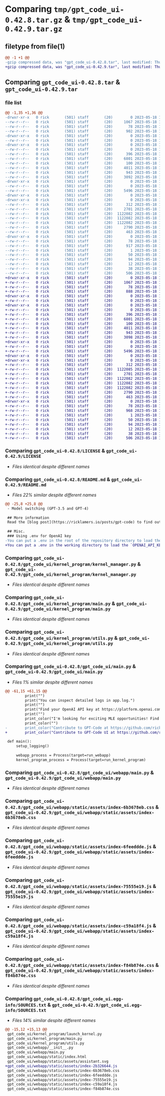 # Comparing `tmp/gpt_code_ui-0.42.8.tar.gz` & `tmp/gpt_code_ui-0.42.9.tar.gz`

## filetype from file(1)

```diff
@@ -1 +1 @@
-gzip compressed data, was "gpt_code_ui-0.42.8.tar", last modified: Thu May 18 12:35:14 2023, max compression
+gzip compressed data, was "gpt_code_ui-0.42.9.tar", last modified: Thu May 18 13:07:15 2023, max compression
```

## Comparing `gpt_code_ui-0.42.8.tar` & `gpt_code_ui-0.42.9.tar`

### file list

```diff
@@ -1,35 +1,36 @@
-drwxr-xr-x   0 rick       (501) staff       (20)        0 2023-05-18 12:35:14.589937 gpt_code_ui-0.42.8/
--rw-r--r--   0 rick       (501) staff       (20)     1067 2023-05-18 12:09:33.000000 gpt_code_ui-0.42.8/LICENSE
--rw-r--r--   0 rick       (501) staff       (20)       78 2023-05-18 12:35:14.589810 gpt_code_ui-0.42.8/PKG-INFO
--rw-r--r--   0 rick       (501) staff       (20)      902 2023-05-18 12:09:33.000000 gpt_code_ui-0.42.8/README.md
-drwxr-xr-x   0 rick       (501) staff       (20)        0 2023-05-18 12:35:14.584154 gpt_code_ui-0.42.8/gpt_code_ui/
--rw-r--r--   0 rick       (501) staff       (20)        0 2023-05-18 12:09:33.000000 gpt_code_ui-0.42.8/gpt_code_ui/__init__.py
-drwxr-xr-x   0 rick       (501) staff       (20)        0 2023-05-18 12:35:14.585367 gpt_code_ui-0.42.8/gpt_code_ui/kernel_program/
--rw-r--r--   0 rick       (501) staff       (20)        0 2023-05-18 12:09:33.000000 gpt_code_ui-0.42.8/gpt_code_ui/kernel_program/__init__.py
--rw-r--r--   0 rick       (501) staff       (20)      396 2023-05-18 12:09:33.000000 gpt_code_ui-0.42.8/gpt_code_ui/kernel_program/config.py
--rw-r--r--   0 rick       (501) staff       (20)     6801 2023-05-18 12:09:33.000000 gpt_code_ui-0.42.8/gpt_code_ui/kernel_program/kernel_manager.py
--rw-r--r--   0 rick       (501) staff       (20)      100 2023-05-18 12:09:33.000000 gpt_code_ui-0.42.8/gpt_code_ui/kernel_program/launch_kernel.py
--rw-r--r--   0 rick       (501) staff       (20)     4011 2023-05-18 12:09:52.000000 gpt_code_ui-0.42.8/gpt_code_ui/kernel_program/main.py
--rw-r--r--   0 rick       (501) staff       (20)      943 2023-05-18 12:09:33.000000 gpt_code_ui-0.42.8/gpt_code_ui/kernel_program/utils.py
--rw-r--r--   0 rick       (501) staff       (20)     3092 2023-05-18 12:09:33.000000 gpt_code_ui-0.42.8/gpt_code_ui/main.py
-drwxr-xr-x   0 rick       (501) staff       (20)        0 2023-05-18 12:35:14.585574 gpt_code_ui-0.42.8/gpt_code_ui/webapp/
--rw-r--r--   0 rick       (501) staff       (20)        0 2023-05-18 12:09:33.000000 gpt_code_ui-0.42.8/gpt_code_ui/webapp/__init__.py
--rw-r--r--   0 rick       (501) staff       (20)     5496 2023-05-18 12:09:33.000000 gpt_code_ui-0.42.8/gpt_code_ui/webapp/main.py
-drwxr-xr-x   0 rick       (501) staff       (20)        0 2023-05-18 12:35:14.585703 gpt_code_ui-0.42.8/gpt_code_ui/webapp/static/
-drwxr-xr-x   0 rick       (501) staff       (20)        0 2023-05-18 12:35:14.589638 gpt_code_ui-0.42.8/gpt_code_ui/webapp/static/assets/
--rw-r--r--   0 rick       (501) staff       (20)      312 2023-05-18 12:35:14.000000 gpt_code_ui-0.42.8/gpt_code_ui/webapp/static/assets/assistant.svg
--rw-r--r--   0 rick       (501) staff       (20)     2701 2023-05-18 12:35:14.000000 gpt_code_ui-0.42.8/gpt_code_ui/webapp/static/assets/index-6b3678eb.css
--rw-r--r--   0 rick       (501) staff       (20)  1122082 2023-05-18 12:11:31.000000 gpt_code_ui-0.42.8/gpt_code_ui/webapp/static/assets/index-6feeddde.js
--rw-r--r--   0 rick       (501) staff       (20)  1122082 2023-05-18 12:35:14.000000 gpt_code_ui-0.42.8/gpt_code_ui/webapp/static/assets/index-75555e19.js
--rw-r--r--   0 rick       (501) staff       (20)  1122082 2023-05-18 12:29:59.000000 gpt_code_ui-0.42.8/gpt_code_ui/webapp/static/assets/index-c59a18f4.js
--rw-r--r--   0 rick       (501) staff       (20)     2790 2023-05-18 12:11:31.000000 gpt_code_ui-0.42.8/gpt_code_ui/webapp/static/assets/index-f84b874e.css
--rw-r--r--   0 rick       (501) staff       (20)      463 2023-05-18 12:35:14.000000 gpt_code_ui-0.42.8/gpt_code_ui/webapp/static/index.html
-drwxr-xr-x   0 rick       (501) staff       (20)        0 2023-05-18 12:35:14.584771 gpt_code_ui-0.42.8/gpt_code_ui.egg-info/
--rw-r--r--   0 rick       (501) staff       (20)       78 2023-05-18 12:35:14.000000 gpt_code_ui-0.42.8/gpt_code_ui.egg-info/PKG-INFO
--rw-r--r--   0 rick       (501) staff       (20)      917 2023-05-18 12:35:14.000000 gpt_code_ui-0.42.8/gpt_code_ui.egg-info/SOURCES.txt
--rw-r--r--   0 rick       (501) staff       (20)        1 2023-05-18 12:35:14.000000 gpt_code_ui-0.42.8/gpt_code_ui.egg-info/dependency_links.txt
--rw-r--r--   0 rick       (501) staff       (20)       50 2023-05-18 12:35:14.000000 gpt_code_ui-0.42.8/gpt_code_ui.egg-info/entry_points.txt
--rw-r--r--   0 rick       (501) staff       (20)       94 2023-05-18 12:35:14.000000 gpt_code_ui-0.42.8/gpt_code_ui.egg-info/requires.txt
--rw-r--r--   0 rick       (501) staff       (20)       12 2023-05-18 12:35:14.000000 gpt_code_ui-0.42.8/gpt_code_ui.egg-info/top_level.txt
--rw-r--r--   0 rick       (501) staff       (20)       38 2023-05-18 12:35:14.589969 gpt_code_ui-0.42.8/setup.cfg
--rw-r--r--   0 rick       (501) staff       (20)      506 2023-05-18 12:34:28.000000 gpt_code_ui-0.42.8/setup.py
+drwxr-xr-x   0 rick       (501) staff       (20)        0 2023-05-18 13:07:15.049851 gpt_code_ui-0.42.9/
+-rw-r--r--   0 rick       (501) staff       (20)     1067 2023-05-18 12:09:33.000000 gpt_code_ui-0.42.9/LICENSE
+-rw-r--r--   0 rick       (501) staff       (20)       78 2023-05-18 13:07:15.049715 gpt_code_ui-0.42.9/PKG-INFO
+-rw-r--r--   0 rick       (501) staff       (20)      888 2023-05-18 13:06:42.000000 gpt_code_ui-0.42.9/README.md
+drwxr-xr-x   0 rick       (501) staff       (20)        0 2023-05-18 13:07:15.034344 gpt_code_ui-0.42.9/gpt_code_ui/
+-rw-r--r--   0 rick       (501) staff       (20)        0 2023-05-18 12:09:33.000000 gpt_code_ui-0.42.9/gpt_code_ui/__init__.py
+drwxr-xr-x   0 rick       (501) staff       (20)        0 2023-05-18 13:07:15.036666 gpt_code_ui-0.42.9/gpt_code_ui/kernel_program/
+-rw-r--r--   0 rick       (501) staff       (20)        0 2023-05-18 12:09:33.000000 gpt_code_ui-0.42.9/gpt_code_ui/kernel_program/__init__.py
+-rw-r--r--   0 rick       (501) staff       (20)      396 2023-05-18 12:09:33.000000 gpt_code_ui-0.42.9/gpt_code_ui/kernel_program/config.py
+-rw-r--r--   0 rick       (501) staff       (20)     6801 2023-05-18 12:09:33.000000 gpt_code_ui-0.42.9/gpt_code_ui/kernel_program/kernel_manager.py
+-rw-r--r--   0 rick       (501) staff       (20)      100 2023-05-18 12:09:33.000000 gpt_code_ui-0.42.9/gpt_code_ui/kernel_program/launch_kernel.py
+-rw-r--r--   0 rick       (501) staff       (20)     4011 2023-05-18 12:09:52.000000 gpt_code_ui-0.42.9/gpt_code_ui/kernel_program/main.py
+-rw-r--r--   0 rick       (501) staff       (20)      943 2023-05-18 12:09:33.000000 gpt_code_ui-0.42.9/gpt_code_ui/kernel_program/utils.py
+-rw-r--r--   0 rick       (501) staff       (20)     3098 2023-05-18 13:06:03.000000 gpt_code_ui-0.42.9/gpt_code_ui/main.py
+drwxr-xr-x   0 rick       (501) staff       (20)        0 2023-05-18 13:07:15.036938 gpt_code_ui-0.42.9/gpt_code_ui/webapp/
+-rw-r--r--   0 rick       (501) staff       (20)        0 2023-05-18 12:09:33.000000 gpt_code_ui-0.42.9/gpt_code_ui/webapp/__init__.py
+-rw-r--r--   0 rick       (501) staff       (20)     5496 2023-05-18 12:09:33.000000 gpt_code_ui-0.42.9/gpt_code_ui/webapp/main.py
+drwxr-xr-x   0 rick       (501) staff       (20)        0 2023-05-18 13:07:15.037107 gpt_code_ui-0.42.9/gpt_code_ui/webapp/static/
+drwxr-xr-x   0 rick       (501) staff       (20)        0 2023-05-18 13:07:15.049309 gpt_code_ui-0.42.9/gpt_code_ui/webapp/static/assets/
+-rw-r--r--   0 rick       (501) staff       (20)      312 2023-05-18 13:07:14.000000 gpt_code_ui-0.42.9/gpt_code_ui/webapp/static/assets/assistant.svg
+-rw-r--r--   0 rick       (501) staff       (20)  1122085 2023-05-18 13:07:14.000000 gpt_code_ui-0.42.9/gpt_code_ui/webapp/static/assets/index-2b326644.js
+-rw-r--r--   0 rick       (501) staff       (20)     2701 2023-05-18 13:07:14.000000 gpt_code_ui-0.42.9/gpt_code_ui/webapp/static/assets/index-6b3678eb.css
+-rw-r--r--   0 rick       (501) staff       (20)  1122082 2023-05-18 12:11:31.000000 gpt_code_ui-0.42.9/gpt_code_ui/webapp/static/assets/index-6feeddde.js
+-rw-r--r--   0 rick       (501) staff       (20)  1122082 2023-05-18 12:35:14.000000 gpt_code_ui-0.42.9/gpt_code_ui/webapp/static/assets/index-75555e19.js
+-rw-r--r--   0 rick       (501) staff       (20)  1122082 2023-05-18 12:29:59.000000 gpt_code_ui-0.42.9/gpt_code_ui/webapp/static/assets/index-c59a18f4.js
+-rw-r--r--   0 rick       (501) staff       (20)     2790 2023-05-18 12:11:31.000000 gpt_code_ui-0.42.9/gpt_code_ui/webapp/static/assets/index-f84b874e.css
+-rw-r--r--   0 rick       (501) staff       (20)      463 2023-05-18 13:07:14.000000 gpt_code_ui-0.42.9/gpt_code_ui/webapp/static/index.html
+drwxr-xr-x   0 rick       (501) staff       (20)        0 2023-05-18 13:07:15.035372 gpt_code_ui-0.42.9/gpt_code_ui.egg-info/
+-rw-r--r--   0 rick       (501) staff       (20)       78 2023-05-18 13:07:15.000000 gpt_code_ui-0.42.9/gpt_code_ui.egg-info/PKG-INFO
+-rw-r--r--   0 rick       (501) staff       (20)      968 2023-05-18 13:07:15.000000 gpt_code_ui-0.42.9/gpt_code_ui.egg-info/SOURCES.txt
+-rw-r--r--   0 rick       (501) staff       (20)        1 2023-05-18 13:07:15.000000 gpt_code_ui-0.42.9/gpt_code_ui.egg-info/dependency_links.txt
+-rw-r--r--   0 rick       (501) staff       (20)       50 2023-05-18 13:07:15.000000 gpt_code_ui-0.42.9/gpt_code_ui.egg-info/entry_points.txt
+-rw-r--r--   0 rick       (501) staff       (20)       94 2023-05-18 13:07:15.000000 gpt_code_ui-0.42.9/gpt_code_ui.egg-info/requires.txt
+-rw-r--r--   0 rick       (501) staff       (20)       12 2023-05-18 13:07:15.000000 gpt_code_ui-0.42.9/gpt_code_ui.egg-info/top_level.txt
+-rw-r--r--   0 rick       (501) staff       (20)       38 2023-05-18 13:07:15.049891 gpt_code_ui-0.42.9/setup.cfg
+-rw-r--r--   0 rick       (501) staff       (20)      506 2023-05-18 13:06:09.000000 gpt_code_ui-0.42.9/setup.py
```

### Comparing `gpt_code_ui-0.42.8/LICENSE` & `gpt_code_ui-0.42.9/LICENSE`

 * *Files identical despite different names*

### Comparing `gpt_code_ui-0.42.8/README.md` & `gpt_code_ui-0.42.9/README.md`

 * *Files 22% similar despite different names*

```diff
@@ -25,8 +25,8 @@
 - Model switching (GPT-3.5 and GPT-4)
 
 ## More information
 Read the [blog post](https://ricklamers.io/posts/gpt-code) to find out more.
 
 ## Misc.
 ### Using .env for OpenAI key
-You can put a .env in the root of the repository directory to load the `OPENAI_API_KEY` environment variable.
+You can put a .env in the working directory to load the `OPENAI_API_KEY` environment variable.
```

### Comparing `gpt_code_ui-0.42.8/gpt_code_ui/kernel_program/kernel_manager.py` & `gpt_code_ui-0.42.9/gpt_code_ui/kernel_program/kernel_manager.py`

 * *Files identical despite different names*

### Comparing `gpt_code_ui-0.42.8/gpt_code_ui/kernel_program/main.py` & `gpt_code_ui-0.42.9/gpt_code_ui/kernel_program/main.py`

 * *Files identical despite different names*

### Comparing `gpt_code_ui-0.42.8/gpt_code_ui/kernel_program/utils.py` & `gpt_code_ui-0.42.9/gpt_code_ui/kernel_program/utils.py`

 * *Files identical despite different names*

### Comparing `gpt_code_ui-0.42.8/gpt_code_ui/main.py` & `gpt_code_ui-0.42.9/gpt_code_ui/main.py`

 * *Files 1% similar despite different names*

```diff
@@ -61,15 +61,15 @@
         print("")
         print("You can inspect detailed logs in app.log.")
         print("")
         print("Find your OpenAI API key at https://platform.openai.com/account/api-keys")
         print("")
         print_color("I'm looking for exciting MLE opportunities! Find out more https://ricklamers.io/about", color="green")
         print_color("")
-        print_color("Contribute to GPT-Code at https://github.com/ricklamers/gpt-code")   
+        print_color("Contribute to GPT-Code UI at https://github.com/ricklamers/gpt-code-ui")   
 
 def main():
     setup_logging()
 
     webapp_process = Process(target=run_webapp)
     kernel_program_process = Process(target=run_kernel_program)
```

### Comparing `gpt_code_ui-0.42.8/gpt_code_ui/webapp/main.py` & `gpt_code_ui-0.42.9/gpt_code_ui/webapp/main.py`

 * *Files identical despite different names*

### Comparing `gpt_code_ui-0.42.8/gpt_code_ui/webapp/static/assets/index-6b3678eb.css` & `gpt_code_ui-0.42.9/gpt_code_ui/webapp/static/assets/index-6b3678eb.css`

 * *Files identical despite different names*

### Comparing `gpt_code_ui-0.42.8/gpt_code_ui/webapp/static/assets/index-6feeddde.js` & `gpt_code_ui-0.42.9/gpt_code_ui/webapp/static/assets/index-6feeddde.js`

 * *Files identical despite different names*

### Comparing `gpt_code_ui-0.42.8/gpt_code_ui/webapp/static/assets/index-75555e19.js` & `gpt_code_ui-0.42.9/gpt_code_ui/webapp/static/assets/index-75555e19.js`

 * *Files identical despite different names*

### Comparing `gpt_code_ui-0.42.8/gpt_code_ui/webapp/static/assets/index-c59a18f4.js` & `gpt_code_ui-0.42.9/gpt_code_ui/webapp/static/assets/index-c59a18f4.js`

 * *Files identical despite different names*

### Comparing `gpt_code_ui-0.42.8/gpt_code_ui/webapp/static/assets/index-f84b874e.css` & `gpt_code_ui-0.42.9/gpt_code_ui/webapp/static/assets/index-f84b874e.css`

 * *Files identical despite different names*

### Comparing `gpt_code_ui-0.42.8/gpt_code_ui.egg-info/SOURCES.txt` & `gpt_code_ui-0.42.9/gpt_code_ui.egg-info/SOURCES.txt`

 * *Files 14% similar despite different names*

```diff
@@ -15,12 +15,13 @@
 gpt_code_ui/kernel_program/launch_kernel.py
 gpt_code_ui/kernel_program/main.py
 gpt_code_ui/kernel_program/utils.py
 gpt_code_ui/webapp/__init__.py
 gpt_code_ui/webapp/main.py
 gpt_code_ui/webapp/static/index.html
 gpt_code_ui/webapp/static/assets/assistant.svg
+gpt_code_ui/webapp/static/assets/index-2b326644.js
 gpt_code_ui/webapp/static/assets/index-6b3678eb.css
 gpt_code_ui/webapp/static/assets/index-6feeddde.js
 gpt_code_ui/webapp/static/assets/index-75555e19.js
 gpt_code_ui/webapp/static/assets/index-c59a18f4.js
 gpt_code_ui/webapp/static/assets/index-f84b874e.css
```

